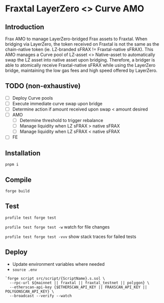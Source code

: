 # Fraxtal LayerZero <> Curve AMO
## Introduction
Frax AMO to manage LayerZero-bridged Frax assets to Fraxtal.  When bridging via LayerZero, the token received on Fraxtal is not the same as the chain-native token (ie. LZ-branded sFRAX != Fraxtal-native sFRAX).  This AMO manages a Curve pool of LZ-asset <> Native-asset to automatically swap the LZ asset into native asset upon bridging.  Therefore, a bridger is able to atomically receive Fraxtal-native sFRAX while using the LayerZero bridge, maintaining the low gas fees and high speed offered by LayerZero.

## TODO (non-exhaustive)
- [ ] Deploy Curve pools
- [ ] Execute immediate curve swap upon bridge
- [ ] Determine action if amount received upon swap < amount desired
- [ ] AMO
  - [ ] Determine threshold to trigger rebalance
  - [ ] Manage liquidity when LZ sFRAX > native sFRAX
  - [ ] Manage liquidity when LZ sFRAX < native sFRAX
- [ ] FE

## Installation
`pnpm i`

## Compile
`forge build`

## Test
`profile test forge test`

`profile test forge test -w` watch for file changes

`profile test forge test -vvv` show stack traces for failed tests

## Deploy
- Update environment variables where needed
- `source .env`
```
`forge script src/script/{ScriptName}.s.sol \
  --rpc-url ${mainnet || fraxtal || fraxtal_testnet || polygon} \
  --etherscan-api-key {$ETHERSCAN_API_KEY || FRAXSCAN_API_KEY || POLYGONSCAN_API_KEY} \
  --broadcast --verify --watch
```
